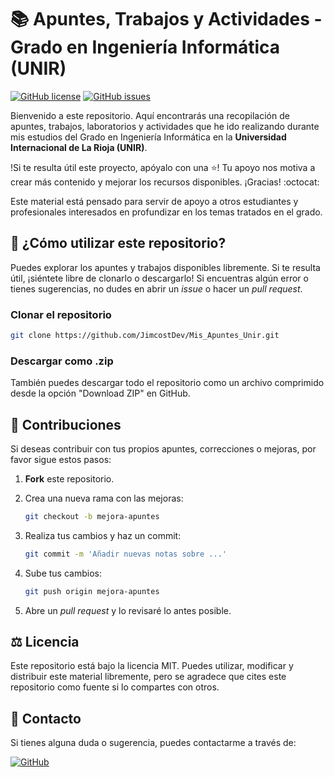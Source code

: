 # 📚 Apuntes, Trabajos y Actividades - Grado en Ingeniería Informática (UNIR)

[![GitHub license](https://img.shields.io/github/license/JimcostDev/Mis_Apuntes_Unir.svg)](https://github.com/JimcostDev/Mis_Apuntes_Unir/blob/main/LICENSE)
[![GitHub issues](https://img.shields.io/github/issues/JimcostDev/Mis_Apuntes_Unir.svg)](https://github.com/JimcostDev/Mis_Apuntes_Unir/issues)

Bienvenido a este repositorio. Aquí encontrarás una recopilación de apuntes, trabajos, laboratorios y actividades que he ido realizando durante mis estudios del Grado en Ingeniería Informática en la **Universidad Internacional de La Rioja (UNIR)**.

!Si te resulta útil este proyecto, apóyalo con una ⭐! Tu apoyo nos motiva a crear más contenido y mejorar los recursos disponibles. ¡Gracias! :octocat:

Este material está pensado para servir de apoyo a otros estudiantes y profesionales interesados en profundizar en los temas tratados en el grado.

## 🚀 ¿Cómo utilizar este repositorio?

Puedes explorar los apuntes y trabajos disponibles libremente. Si te resulta útil, ¡siéntete libre de clonarlo o descargarlo! Si encuentras algún error o tienes sugerencias, no dudes en abrir un _issue_ o hacer un _pull request_.

### Clonar el repositorio

```bash
git clone https://github.com/JimcostDev/Mis_Apuntes_Unir.git
```
### Descargar como .zip

También puedes descargar todo el repositorio como un archivo comprimido desde la opción "Download ZIP" en GitHub.

## 📝 Contribuciones

Si deseas contribuir con tus propios apuntes, correcciones o mejoras, por favor sigue estos pasos:

1. **Fork** este repositorio.
2. Crea una nueva rama con las mejoras:

    ```bash
    git checkout -b mejora-apuntes
    ```

3. Realiza tus cambios y haz un commit:

    ```bash
    git commit -m 'Añadir nuevas notas sobre ...'
    ```

4. Sube tus cambios:

    ```bash
    git push origin mejora-apuntes
    ```

5. Abre un _pull request_ y lo revisaré lo antes posible.

## ⚖️ Licencia

Este repositorio está bajo la licencia MIT. Puedes utilizar, modificar y distribuir este material libremente, pero se agradece que cites este repositorio como fuente si lo compartes con otros.

## 📧 Contacto

Si tienes alguna duda o sugerencia, puedes contactarme a través de:

[![GitHub](https://img.shields.io/badge/GitHub-JimcostDev-14a1f0?style=for-the-badge&logo=github&logoColor=white&labelColor=101010)](https://github.com/JimcostDev)
